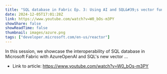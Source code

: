 ```yaml
---
title: "SQL database in Fabric Ep. 3: Using AI and SQL&#39;s vector functionality with SQL database in Fabric"
date: 2024-12-05T17:01:28Z
link: https://www.youtube.com/watch?v=W0_bOs-m3PY
showShare: false
showReadTime: false
thumbnail: images/azure.png
tags: ["developer.microsoft.com/en-us/reactor"]
---
```

In this session, we showcase the interoperability of SQL database in Microsoft Fabric with AzureOpenAI and SQL's new vector ...

- Link to article: https://www.youtube.com/watch?v=W0_bOs-m3PY